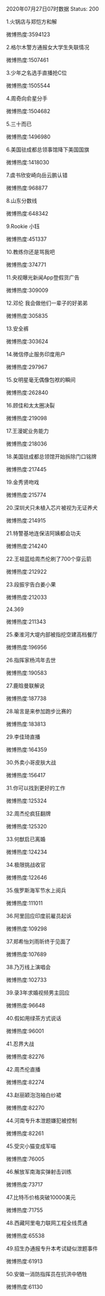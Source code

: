 2020年07月27日07时数据
Status: 200

1.火锅店与郑恺方和解

微博热度:3594123

2.格尔木警方通报女大学生失联情况

微博热度:1507461

3.少年之名选手直播抢C位

微博热度:1505544

4.周奇向俞星分手

微博热度:1504682

5.三十而已

微博热度:1496980

6.美国驻成都总领事馆降下美国国旗

微博热度:1418030

7.虞书欣安崎向岳云鹏认错

微博热度:968877

8.山东分数线

微博热度:648342

9.Rookie 小钰

微博热度:451337

10.教练你还是骂我吧

微博热度:374771

11.央视曝光新闻App登假货广告

微博热度:309009

12.邓伦 我会做他们一辈子的好弟弟

微博热度:305835

13.安全裤

微博热度:303624

14.微信停止服务印度用户

微博热度:297967

15.女明星毫无偶像包袱的瞬间

微博热度:262840

16.顾佳和太太圈决裂

微博热度:219098

17.王漫妮业务能力

微博热度:218036

18.美国驻成都总领馆开始拆除门口铭牌

微博热度:217445

19.金秀贤吻戏

微博热度:215774

20.深圳犬只未植入芯片被视为无证养犬

微博热度:214915

21.特警基地连保洁阿姨都会功夫

微博热度:214240

22.王祖蓝给周杰伦刷了700个穿云箭

微博热度:212922

23.段振宇告白姜小果

微博热度:212033

24.369

微博热度:211343

25.秦淮河大堤内部被指挖空建高档餐厅

微博热度:196956

26.指挥家杨鸿年去世

微博热度:190583

27.鹿晗曼联解说

微博热度:187738

28.喻言是来参加跑步比赛的

微博热度:183813

29.李佳琦直播

微博热度:164359

30.外卖小哥皮肤大战

微博热度:156417

31.你可以找到更好的工作

微博热度:125324

32.周杰伦疯狂翻牌

微博热度:125320

33.何猷启已离婚

微博热度:124234

34.极限挑战收官

微博热度:122646

35.俄罗斯海军节水上阅兵

微博热度:111011

36.阿里回应印度前雇员起诉

微博热度:109298

37.郑希怡刘雨昕终于见面了

微博热度:107689

38.乃万线上演唱会

微博热度:102733

39.录3年求婚视频男主回应

微博热度:96648

40.假如用绿茶方式说话

微博热度:96001

41.忍界大战

微博热度:82276

42.周杰伦直播

微博热度:82274

43.赵丽颖泡泡袖白纱裙

微博热度:82270

44.河南专升本泄题嫌犯被控制

微博热度:82261

45.受灾小猫变成军喵

微博热度:76005

46.解放军南海实弹射击训练

微博热度:73717

47.比特币价格突破10000美元

微博热度:71755

48.西藏阿里电力联网工程全线贯通

微博热度:65538

49.招生办通报专升本考试疑似泄题事件

微博热度:61913

50.安徽一消防指挥员在抗洪中牺牲

微博热度:61130


